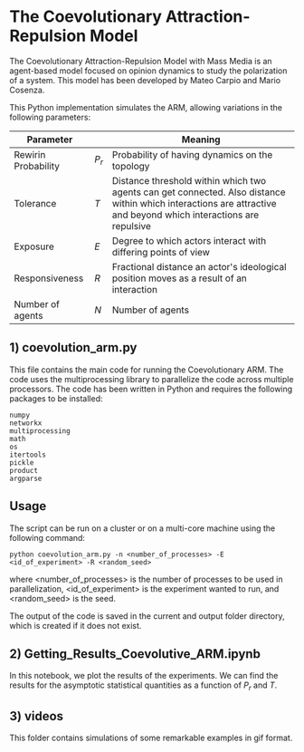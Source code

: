 # The Coevolutionary Attraction-Repulsion Model 

The Coevolutionary Attraction-Repulsion Model with Mass Media is an agent-based model focused on opinion dynamics to study the polarization of a system. This model has been developed by Mateo Carpio and Mario Cosenza. 

This Python implementation simulates the ARM, allowing variations in the following parameters:

| Parameter     |  | Meaning    |
|----------|-----|-------------|
| Rewirin Probability | $P_r$  | Probability of having dynamics on the topology |
| Tolerance           | $T$ | Distance threshold within which two agents can get connected. Also distance within which interactions are attractive and beyond which interactions are repulsive|
| Exposure            | $E$  | Degree to which actors interact with differing points of view |
| Responsiveness      | $R$ | Fractional distance an actor's ideological position moves as a result of an interaction |
| Number of agents    | $N$ | Number of agents |

## 1) coevolution_arm.py

This file contains the main code for running the Coevolutionary ARM. The code uses the multiprocessing library to parallelize the code across multiple processors.
The code has been written in Python and requires the following packages to be installed:
   
    numpy
    networkx
    multiprocessing
    math
    os
    itertools
    pickle
    product
    argparse
    

## Usage

The script can be run on a cluster or on a multi-core machine using the following command:

    python coevolution_arm.py -n <number_of_processes> -E <id_of_experiment> -R <random_seed>

where <number_of_processes> is the number of processes to be used in parallelization, <id_of_experiment> is the experiment wanted to run, and <random_seed> is the seed.

The output of the code is saved in the current and output folder directory, which is created if it does not exist.

## 2) Getting_Results_Coevolutive_ARM.ipynb
In this notebook, we plot the results of the experiments. We can find the results for the asymptotic statistical quantities as a function of $P_r$ and $T$.

## 3) videos

This folder contains simulations of some remarkable examples in gif format. 
